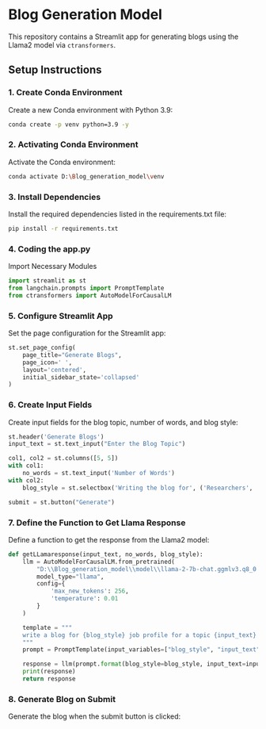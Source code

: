 # Blog Generation Model

This repository contains a Streamlit app for generating blogs using the Llama2 model via `ctransformers`.

## Setup Instructions

### 1. Create Conda Environment
Create a new Conda environment with Python 3.9:
```bash
conda create -p venv python=3.9 -y
```

### 2. Activating Conda Environment
Activate the Conda environment:
```bash
conda activate D:\Blog_generation_model\venv
```

### 3. Install Dependencies
Install the required dependencies listed in the requirements.txt file:
```bash
pip install -r requirements.txt
```

### 4. Coding the app.py
Import Necessary Modules
```python
import streamlit as st
from langchain.prompts import PromptTemplate
from ctransformers import AutoModelForCausalLM
```

### 5. Configure Streamlit App
Set the page configuration for the Streamlit app:
```python
st.set_page_config(
    page_title="Generate Blogs",
    page_icon=' ',
    layout='centered',
    initial_sidebar_state='collapsed'
)
```

### 6. Create Input Fields
Create input fields for the blog topic, number of words, and blog style:
```python
st.header('Generate Blogs')
input_text = st.text_input("Enter the Blog Topic")

col1, col2 = st.columns([5, 5])
with col1:
    no_words = st.text_input('Number of Words')
with col2:
    blog_style = st.selectbox('Writing the blog for', ('Researchers', 'Data Scientist', 'Common People'), index=0)

submit = st.button("Generate")
```

### 7. Define the Function to Get Llama Response
Define a function to get the response from the Llama2 model:
```python
def getLLamaresponse(input_text, no_words, blog_style):
    llm = AutoModelForCausalLM.from_pretrained(
        "D:\\Blog_generation_model\\model\\llama-2-7b-chat.ggmlv3.q8_0.bin",
        model_type="llama",
        config={
            'max_new_tokens': 256,
            'temperature': 0.01
        }
    )

    template = """
    write a blog for {blog_style} job profile for a topic {input_text} within {no_words} words.
    """
    prompt = PromptTemplate(input_variables=["blog_style", "input_text", 'no_words'], template=template)

    response = llm(prompt.format(blog_style=blog_style, input_text=input_text, no_words=no_words))
    print(response)
    return response
```

### 8. Generate Blog on Submit
Generate the blog when the submit button is clicked:

